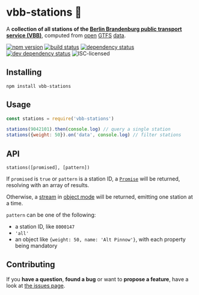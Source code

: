 # vbb-stations 🚏

A **collection of all stations of the [Berlin Brandenburg public transport service (VBB)](http://www.vbb.de/)**, computed from [open](http://daten.berlin.de/datensaetze/vbb-fahrplandaten-juni-2015-bis-dezember-2015) [GTFS](https://developers.google.com/transit/gtfs/) [data](https://github.com/derhuerst/vbb-gtfs).

[![npm version](https://img.shields.io/npm/v/vbb-stations.svg)](https://www.npmjs.com/package/vbb-stations)
[![build status](https://img.shields.io/travis/derhuerst/vbb-stations.svg)](https://travis-ci.org/derhuerst/vbb-stations)
[![dependency status](https://img.shields.io/david/derhuerst/vbb-stations.svg)](https://david-dm.org/derhuerst/vbb-stations)
[![dev dependency status](https://img.shields.io/david/dev/derhuerst/vbb-stations.svg)](https://david-dm.org/derhuerst/vbb-stations#info=devDependencies)
![ISC-licensed](https://img.shields.io/github/license/derhuerst/vbb-stations.svg)


## Installing

```shell
npm install vbb-stations
```


## Usage

```js
const stations = require('vbb-stations')

stations(9042101).then(console.log) // query a single station
stations({weight: 50}).on('data', console.log) // filter stations
```


## API

`stations([promised], [pattern])`

If `promised` is `true` or `pattern` is a station ID, a [`Promise`](https://developer.mozilla.org/en-US/docs/Web/JavaScript/Reference/Global_Objects/Promise) will be returned, resolving with an array of results.

Otherwise, a [stream](https://nodejs.org/api/stream.html#stream_class_stream_readable) in [object mode](https://nodejs.org/api/stream.html#stream_object_mode) will be returned, emitting one station at a time.

`pattern` can be one of the following:

- a station ID, like `8000147`
- `'all'`
- an object like `{weight: 50, name: 'Alt Pinnow'}`, with each property being mandatory


## Contributing

If you **have a question**, **found a bug** or want to **propose a feature**, have a look at [the issues page](https://github.com/derhuerst/vbb-stations/issues).
